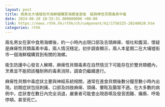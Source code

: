 ```yaml
---
layout: post
title: 兩男女大埔墟街市海鮮檔購買海螺進食後　疑麻痺性貝類毒素中毒
date: 2024-06-20 18:55:51.000000000 +08:00
link: https://news.rthk.hk/rthk/ch/component/k2/1758325-20240620.htm
categories: rthk
---
```


兩名男女在家中食用海螺後，約一小時內出現口部及舌頭麻痺、嘔吐和腹瀉，懷疑是麻痺性貝類毒素中毒，兩人情況穩定。初步調查顯示，兩人本星期二在大埔墟街市一個海鮮檔購買到有關的海螺。

衞生防護中心發言人解釋，麻痺性貝類毒素在自然情況下可能存在於雙貝類體內，烹煮並不能把該種耐熱的毒素消除，調查仍繼續進行。

麻痺性貝類中毒症狀主要與神經系統相關，通常在進食貝類後數分鐘至數小時內出現。初期症狀包括刺痛、口部及四肢麻痺、頭痛、暈眩及腸胃不適。在大多數的病例中，症狀會在數日內完全消退，嚴重者可能會出現吞嚥及發音困難、癱瘓、呼吸停頓，甚至死亡。
